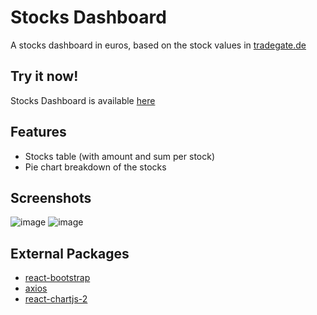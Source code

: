 # Stocks Dashboard
A stocks dashboard in euros, based on the stock values in [tradegate.de](https://www.tradegate.de/)

## Try it now!
Stocks Dashboard is available [here](https://stocks-dashboard.onrender.com/)

## Features
 + Stocks table (with amount and sum per stock)
 + Pie chart breakdown of the stocks

## Screenshots
![image](https://user-images.githubusercontent.com/26198102/183846132-8e5e7b8b-9757-4752-8e62-2cc63fd856c3.png)
![image](https://user-images.githubusercontent.com/26198102/183846156-1b551242-13ea-4c79-9ed7-6ac0854760e1.png)

## External Packages
+ [react-bootstrap](https://react-bootstrap.github.io/)
+ [axios](https://axios-http.com/)
+ [react-chartjs-2](https://react-chartjs-2.js.org/)
